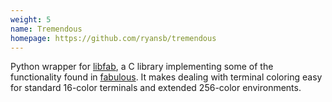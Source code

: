 ```yaml
---
weight: 5
name: Tremendous
homepage: https://github.com/ryansb/tremendous
---
```


Python wrapper for [libfab][lib], a C library implementing some of the
functionality found in [fabulous][fab]. It makes dealing with terminal coloring
easy for standard 16-color terminals and extended 256-color environments.

[lib]: https://github.com/rossdylan/libfab
[fab]: https://pypi.python.org/pypi/fabulous
